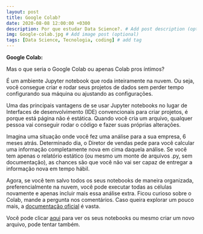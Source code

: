 ```yaml
---
layout: post
title: Google Colab?
date: 2020-08-08 12:00:00 +0300
description: Por que estudar Data Science?. # Add post description (optional)
img: Google-colab.jpg # Add image post (optional)
tags: [Data Science, Tecnologia, coding] # add tag
---
```


**Google Colab:**

Mas o que seria o Google Colab ou apenas Colab pros íntimos?

É um ambiente Jupyter notebook que roda inteiramente na nuvem. Ou seja, você consegue criar e rodar seus projetos de dados sem perder tempo configurando sua máquina ou ajustando as configurações.

Uma das principais vantagens de se usar Jupyter notebooks no lugar de Interfaces de desenvolvimento (IDE) convencionais para criar projetos, é porque está página não é estática. Quando você cria um arquivo, qualquer pessoa vai conseguir rodar o código e fazer suas próprias alterações.

Imagina uma situação onde você fez uma análise para a sua empresa, 6 meses atrás. Determinado dia, o Diretor de vendas pede para você calcular uma informação completamente nova em cima daquela análise.
Se você tem apenas o relatório estático (ou mesmo um monte de arquivos .py, sem documentação), as chances são que você não vai ser capaz de entregar a informação nova em tempo hábil.

Agora, se você tem salvo todos os seus notebooks de maneira organizada, preferencialmente na nuvem, você pode executar todas as células novamente e apenas incluir mais essa análise extra.
Ficou curioso sobre o Colab, mande a pergunta nos comentários. Caso queira explorar um pouco mais, a [documentação oficial](https://research.google.com/colaboratory/intl/pt-BR/faq.html) é vasta.

Você pode clicar [aqui](https://colab.research.google.com/) para ver os seus notebooks ou mesmo criar um novo arquivo, pode tentar também.